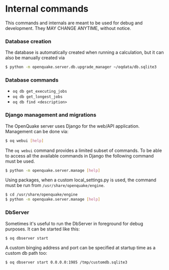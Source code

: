 # Internal commands

This commands and internals are meant to be used for debug and development. They MAY CHANGE ANYTIME, without notice.

### Database creation

The database is automatically created when running a calculation, but it can also be manually created via

```bash
$ python -m openquake.server.db.upgrade_manager ~/oqdata/db.sqlite3
```

### Database commands

- `oq db get_executing_jobs`
- `oq db get_longest_jobs`
- `oq db find <description>`

### Django management and migrations

The OpenQuake server uses Django for the web/API application. Management can be done via:

```bash
$ oq webui [help]
```
The `oq webui` command provides a limited subset of commands. To be able to access all the available commands in Django the following command must be used.

```bash
$ python -m openquake.server.manage [help]
```

Using packages, when a custom local_settings.py is used, the command must be run from `/usr/share/openquake/engine`.

```bash
$ cd /usr/share/openquake/engine
$ python -m openquake.server.manage [help]
```

### DbServer

Sometimes it's useful to run the DbServer in foreground for debug purposes. It can be started like this:

```bash
$ oq dbserver start
```

A custom binging address and port can be specified at startup time as a custom db path too:

```bash
$ oq dbserver start 0.0.0.0:1985 /tmp/customdb.sqlite3
```
